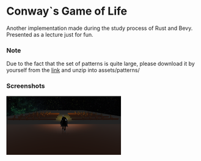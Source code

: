 # Conway`s Game of Life
Another implementation made during the study process of Rust and Bevy.  
Presented as a lecture  just for fun.
### Note
Due to the fact that the set of patterns is quite large, please download it by yourself from the  [link](https://conwaylife.com/patterns/all.zip) 
and unzip into assets/patterns/  
### Screenshots
<img src="img/image1.png" width=300>
<!-- ![screenshot1](img/image1.png | width=300)   -->
<!-- ![screenshot2](img/image2.png | width=300)  
![screenshot3](img/image3.png | width=300)   -->

